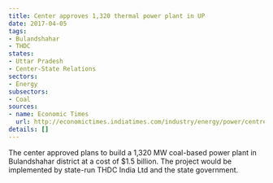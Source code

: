 ```yaml
---
title: Center approves 1,320 thermal power plant in UP
date: 2017-04-05
tags:
- Bulandshahar
- THDC
states:
- Uttar Pradesh
- Center-State Relations
sectors:
- Energy
subsectors:
- Coal
sources:
- name: Economic Times
  url: http://economictimes.indiatimes.com/industry/energy/power/centres-green-nod-to-rs-9747-crore-khurja-power-project-in-uttar-pradesh/articleshow/57971654.cms
details: []
---
```


The center approved plans to build a 1,320 MW coal-based power plant in Bulandshahar district at a cost of $1.5 billion. The project would be implemented by state-run THDC India Ltd and the state government.
